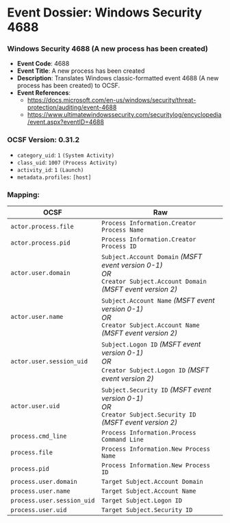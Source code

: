 # Event Dossier: Windows Security 4688
### Windows Security 4688 (A new process has been created)
- **Event Code**: 4688
- **Event Title**: A new process has been created
- **Description**: Translates Windows classic-formatted event 4688 (A new process has been created) to OCSF.
- **Event References**:
  - https://docs.microsoft.com/en-us/windows/security/threat-protection/auditing/event-4688
  - https://www.ultimatewindowssecurity.com/securitylog/encyclopedia/event.aspx?eventID=4688
  
 ### OCSF Version: 0.31.2
 - `category_uid`: `1` `(System Activity)`
 - `class_uid`: `1007` `(Process Activity)`
 - `activity_id`: `1` `(Launch)`
 - `metadata.profiles`: `[host]`
 ### Mapping:
 
| OCSF        | Raw           |
| ------------- |-------------|
| `actor.process.file`       | `Process Information.Creator Process Name` |
| `actor.process.pid`        | `Process Information.Creator Process ID`   |
| `actor.user.domain`        | `Subject.Account Domain` *(MSFT event version 0-1)*<br>_OR_<br>`Creator Subject.Account Domain` *(MSFT event version 2)* |
| `actor.user.name`        | `Subject.Account Name` *(MSFT event version 0-1)*<br>_OR_<br>`Creator Subject.Account Name` *(MSFT event version 2)* |
| `actor.user.session_uid` | `Subject.Logon ID` *(MSFT event version 0-1)*<br>_OR_<br>`Creator Subject.Logon ID` *(MSFT event version 2)* |
| `actor.user.uid` | `Subject.Security ID` *(MSFT event version 0-1)*<br>_OR_<br>`Creator Subject.Security ID` *(MSFT event version 2)* |
| `process.cmd_line`        | `Process Information.Process Command Line` |
| `process.file`             | `Process Information.New Process Name`     |
| `process.pid`              | `Process Information.New Process ID`      |
| `process.user.domain`      | `Target Subject.Account Domain`            |
| `process.user.name`        | `Target Subject.Account Name`              |
| `process.user.session_uid` | `Target Subject.Logon ID`                  |
| `process.user.uid`         | `Target Subject.Security ID`              |
